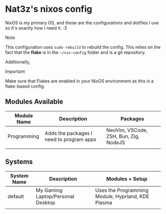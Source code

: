 # Nat3z's nixos config

NixOS is my primary OS, and these are the configurations and dotfiles I use so it's exactly how I need it. :3

> [!NOTE]
> This configuration uses `sudo rebuild` to rebuild the config. This relies on the fact that the **flake** is in the `~/nix-config` folder and is a git repository.

Additionally,

> [!IMPORTANT]
> Make sure that Flakes are enabled in your NixOS environment as this is a flake-based config.

## Modules Available

| Module Name | Description                               | Packages                              |
| ----------- | ----------------------------------------- | ------------------------------------- |
| Programming | Adds the packages I need to program  apps | NeoVim, VSCode, ZSH, Bun, Zig, NodeJS |
|             |                                           |                                       |

## Systems

| System Name | Description                       | Modules + Setup                                   |
| ----------- | --------------------------------- | ------------------------------------------------- |
| default     | My Gaming Laptop/Personal Desktop | Uses the Programming Module, Hyprland, KDE Plasma |
|             |                                   |                                                   |
